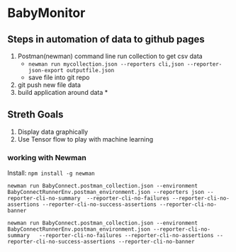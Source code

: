 # BabyMonitor


## Steps in automation of data to github pages
1. Postman(newman) command line run collection to get csv data
    * `newman run mycollection.json --reporters cli,json --reporter-json-export outputfile.json`
    * save file into git repo
1. git push new file data
1. build application around data
   * 
  

## Streth Goals
1. Display data graphically
1. Use Tensor flow to play with machine learning




### working with Newman
Install: `npm install -g newman`

`newman run BabyConnect.postman_collection.json --environment BabyConnectRunnerEnv.postman_environment.json --reporters json --reporter-cli-no-summary	--reporter-cli-no-failures --reporter-cli-no-assertions --reporter-cli-no-success-assertions --reporter-cli-no-banner`


`newman run BabyConnect.postman_collection.json --environment BabyConnectRunnerEnv.postman_environment.json --reporter-cli-no-summary	--reporter-cli-no-failures --reporter-cli-no-assertions --reporter-cli-no-success-assertions --reporter-cli-no-banner`


